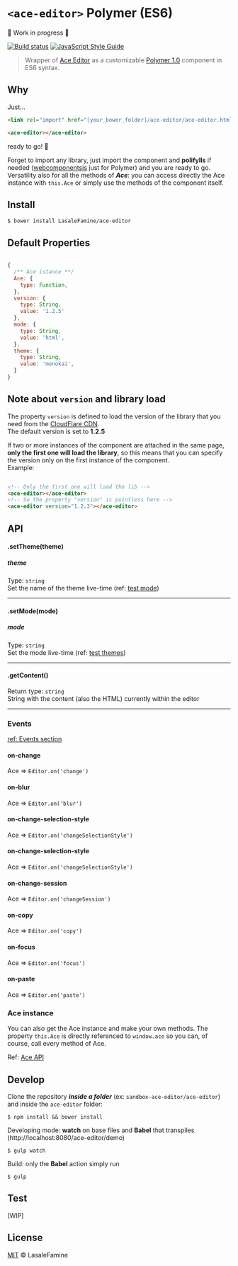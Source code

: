 # `<ace-editor>` Polymer (ES6)


:construction: Work in progress :construction:

[![Build status](https://travis-ci.org/LasaleFamine/ace-editor.svg?branch=master)](https://travis-ci.org/LasaleFamine/ace-editor)
[![JavaScript Style Guide](https://img.shields.io/badge/code%20style-standard-brightgreen.svg)](http://standardjs.com/)


> Wrapper of [Ace Editor](https://ace.c9.io) as a customizable [Polymer 1.0](https://www.polymer-project.org/1.0/) component in ES6 syntax.

## Why

Just...

``` html
<link rel="import" href="[your_bower_folder]/ace-editor/ace-editor.html">

<ace-editor></ace-editor>

```
ready to go! :rocket:

Forget to import any library, just import the component and **polifylls** if needed ([webcomponentsjs](https://github.com/webcomponents/webcomponentsjs) just for Polymer) and you are ready to go.  
Versatility also for all the methods of ***Ace***: you can access directly the Ace instance with `this.Ace` or simply use the methods of the component itself.

## Install

    $ bower install LasaleFamine/ace-editor


## Default Properties
``` js

{
  /** Ace istance **/
  Ace: {
    type: Function,
  },
  version: {
    type: String,
    value: '1.2.5'
  },
  mode: {
    type: String,
    value: 'html',
  },
  theme: {
    type: String,
    value: 'monokai',
  }
}

```

## Note about `version` and library load
The property `version` is defined to load the version of the library that you need from the  [CloudFlare CDN](https://cdnjs.com/libraries/ace/).  
The default version is set to **1.2.5**

If two or more instances of the component are attached in the same page, **only the first one will load the library**, so this means that you can specify the version only on the first instance of the component.  
Example:  

``` html

<!-- Only the first one will load the lib -->
<ace-editor></ace-editor>
<!-- So the property "version" is pointless here -->
<ace-editor version="1.2.3"></ace-editor>

```


## API

#### .setTheme(theme)
##### theme
Type: `string`  
Set the name of the theme live-time (ref: [test mode](https://ace.c9.io/tool/mode_creator.html))
____

#### .setMode(mode)
##### mode
Type: `string`  
Set the mode live-time  (ref: [test themes](https://ace.c9.io/tool/mode_creator.html))
____

#### .getContent()
Return type: `string`  
String with the content (also the HTML) currently within the editor
___

### Events
[ref: Events section](https://ace.c9.io/#nav=api&api=editor)
#### on-change
Ace => ``` Editor.on('change') ```
#### on-blur
Ace => ``` Editor.on('blur') ```
#### on-change-selection-style
Ace => ``` Editor.on('changeSelectionStyle') ```
#### on-change-selection-style
Ace => ``` Editor.on('changeSelectionStyle') ```
#### on-change-session
Ace => ``` Editor.on('changeSession') ```
#### on-copy
Ace => ``` Editor.on('copy') ```
#### on-focus
Ace => ``` Editor.on('focus') ```
#### on-paste
Ace => ``` Editor.on('paste') ```

### Ace instance

You can also get the Ace instance and make your own methods. The property `this.Ace` is directly referenced to `window.ace` so you can, of course, call every method of Ace.

Ref: [Ace API](https://ace.c9.io/#nav=api)


## Develop

Clone the repository ***inside a folder*** (ex: `sandbox-ace-editor/ace-editor`) and inside the `ace-editor` folder:

    $ npm install && bower install

Developing mode: **watch** on base files and **Babel** that transpiles (http://localhost:8080/ace-editor/demo)

    $ gulp watch

Build: only the **Babel** action simply run

    $ gulp


## Test

[WIP]

## License

[MIT](https://github.com/LasaleFamine/ace-editor/blob/master/LICENSE.md) &copy; LasaleFamine
